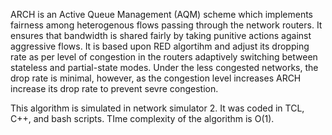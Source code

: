 ARCH is an Active Queue Management (AQM) scheme which implements fairness among heterogenous flows passing through the network routers. It ensures that bandwidth is shared fairly by taking punitive actions against aggressive flows. It is based upon RED algortihm and adjust its dropping rate as per level of congestion in the routers adaptively switching between stateless and partial-state modes. Under the less congested networks, the drop rate is minimal, however, as the congestion level increases ARCH increase its drop rate to prevent sevre congestion.

This algorithm is simulated in network simulator 2. It was coded in TCL, C++, and bash scripts. TIme complexity of the algorithm is O(1).
